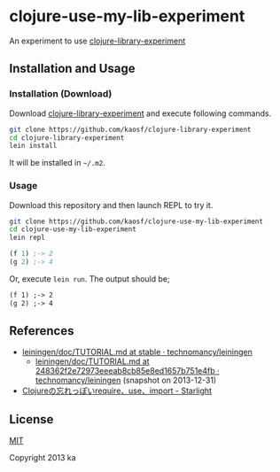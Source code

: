 # clojure-use-my-lib-experiment

An experiment to use [clojure-library-experiment](https://github.com/kaosf/clojure-library-experiment)

## Installation and Usage

### Installation (Download)

Download [clojure-library-experiment](https://github.com/kaosf/clojure-library-experiment) and execute following commands.

```sh
git clone https://github.com/kaosf/clojure-library-experiment
cd clojure-library-experiment
lein install
```

It will be installed in `~/.m2`.

### Usage

Download this repository and then launch REPL to try it.

```sh
git clone https://github.com/kaosf/clojure-use-my-lib-experiment
cd clojure-use-my-lib-experiment
lein repl
```

```clj
(f 1) ;-> 2
(g 2) ;-> 4
```

Or, execute `lein run`. The output should be;

```txt
(f 1) ;-> 2
(g 2) ;-> 4
```

## References

* [leiningen/doc/TUTORIAL.md at stable · technomancy/leiningen](https://github.com/technomancy/leiningen/blob/stable/doc/TUTORIAL.md)
  * [leiningen/doc/TUTORIAL.md at 248362f2e72973eeeab8cb85e8ed1657b751e4fb · technomancy/leiningen](https://github.com/technomancy/leiningen/blob/248362f2e72973eeeab8cb85e8ed1657b751e4fb/doc/TUTORIAL.md) (snapshot on 2013-12-31)
* [Clojureの忘れっぽいrequire、use、import - Starlight](http://d.hatena.ne.jp/Kazuhira/20130913/1379087775)

## License

[MIT](http://opensource.org/licenses/MIT)

Copyright 2013 ka
